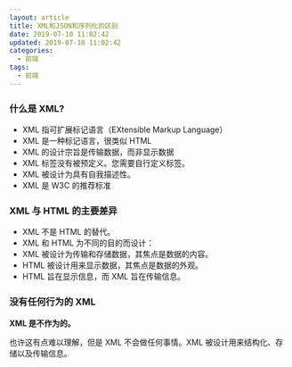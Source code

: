 ```yaml
---
layout: article
title: XML和JSON和序列化的区别
date: 2019-07-10 11:02:42
updated: 2019-07-10 11:02:42
categories: 
  - 前端
tags: 
  - 前端
---
```


### 什么是 XML?

- XML 指可扩展标记语言（EXtensible Markup Language）
- XML 是一种标记语言，很类似 HTML
- XML 的设计宗旨是传输数据，而非显示数据
- XML 标签没有被预定义。您需要自行定义标签。
- XML 被设计为具有自我描述性。
- XML 是 W3C 的推荐标准

### XML 与 HTML 的主要差异

- XML 不是 HTML 的替代。
- XML 和 HTML 为不同的目的而设计：
- XML 被设计为传输和存储数据，其焦点是数据的内容。
- HTML 被设计用来显示数据，其焦点是数据的外观。
- HTML 旨在显示信息，而 XML 旨在传输信息。

### 没有任何行为的 XML

**XML 是不作为的。**

也许这有点难以理解，但是 XML 不会做任何事情。XML 被设计用来结构化、存储以及传输信息。

